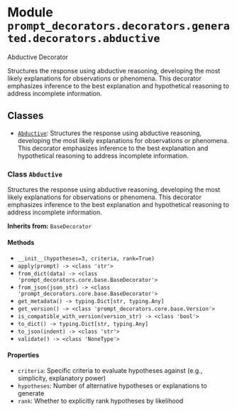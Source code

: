 # Module `prompt_decorators.decorators.generated.decorators.abductive`

Abductive Decorator

Structures the response using abductive reasoning, developing the most likely explanations for observations or phenomena. This decorator emphasizes inference to the best explanation and hypothetical reasoning to address incomplete information.

## Classes

- [`Abductive`](#class-abductive): Structures the response using abductive reasoning, developing the most likely explanations for observations or phenomena. This decorator emphasizes inference to the best explanation and hypothetical reasoning to address incomplete information.

### Class `Abductive`

Structures the response using abductive reasoning, developing the most likely explanations for observations or phenomena. This decorator emphasizes inference to the best explanation and hypothetical reasoning to address incomplete information.

**Inherits from:** `BaseDecorator`

#### Methods

- `__init__(hypotheses=3, criteria, rank=True)`
- `apply(prompt) -> <class 'str'>`
- `from_dict(data) -> <class 'prompt_decorators.core.base.BaseDecorator'>`
- `from_json(json_str) -> <class 'prompt_decorators.core.base.BaseDecorator'>`
- `get_metadata() -> typing.Dict[str, typing.Any]`
- `get_version() -> <class 'prompt_decorators.core.base.Version'>`
- `is_compatible_with_version(version_str) -> <class 'bool'>`
- `to_dict() -> typing.Dict[str, typing.Any]`
- `to_json(indent) -> <class 'str'>`
- `validate() -> <class 'NoneType'>`
#### Properties

- `criteria`: Specific criteria to evaluate hypotheses against (e.g., simplicity, explanatory power)
- `hypotheses`: Number of alternative hypotheses or explanations to generate
- `rank`: Whether to explicitly rank hypotheses by likelihood

